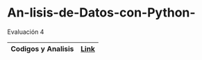 # An-lisis-de-Datos-con-Python-
Evaluación 4


|Codigos y Analisis|[Link](https://colab.research.google.com/drive/1_RVfMza4eVDRJacDnkI2P30VeaWih4-K?usp=sharing)|
|------------------|----------------------------------------------------------------------------------------------|
